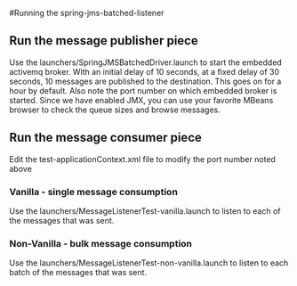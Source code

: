#Running the spring-jms-batched-listener

## Run the message publisher piece

Use the launchers/SpringJMSBatchedDriver.launch to start the embedded activemq broker. With an initial delay of 10 seconds, at a fixed delay of 30 seconds, 10 messages are published to the destination. This goes on for a hour by default. Also note the port number on which embedded broker is started. Since we have enabled JMX, you can use your favorite MBeans browser to check the queue sizes and browse messages. 

## Run the message consumer piece

Edit the test-applicationContext.xml file to modify the port number noted above

### Vanilla - single message consumption
Use the launchers/MessageListenerTest-vanilla.launch to listen to each of the messages that was sent. 

### Non-Vanilla - bulk message consumption 
Use the launchers/MessageListenerTest-non-vanilla.launch to listen to each batch of the messages that was sent.